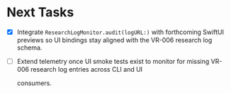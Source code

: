 # Next Tasks

- [x] Integrate `ResearchLogMonitor.audit(logURL:)` with forthcoming SwiftUI previews so UI bindings stay aligned with the VR-006 research log schema.
- [ ] Extend telemetry once UI smoke tests exist to monitor for missing VR-006 research log entries across CLI and UI

  consumers.
